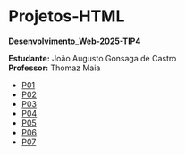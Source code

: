 # Projetos-HTML
**Desenvolvimento_Web-2025-TIP4**

**Estudante:** João Augusto Gonsaga de Castro  
**Professor:** Thomaz Maia  

- [P01](https://augusto1804.github.io/Atividade-01/)  
- [P02](https://augusto1804.github.io/Atividade-02/)  
- [P03](https://augusto1804.github.io/Atividade-03/)  
- [P04](https://augusto1804.github.io/Atividade-04/)  
- [P05](https://augusto1804.github.io/Atividade-05/)  
- [P06](https://augusto1804.github.io/Atividade-06/)  
- [P07](https://augusto1804.github.io/Atividade-07/)  
